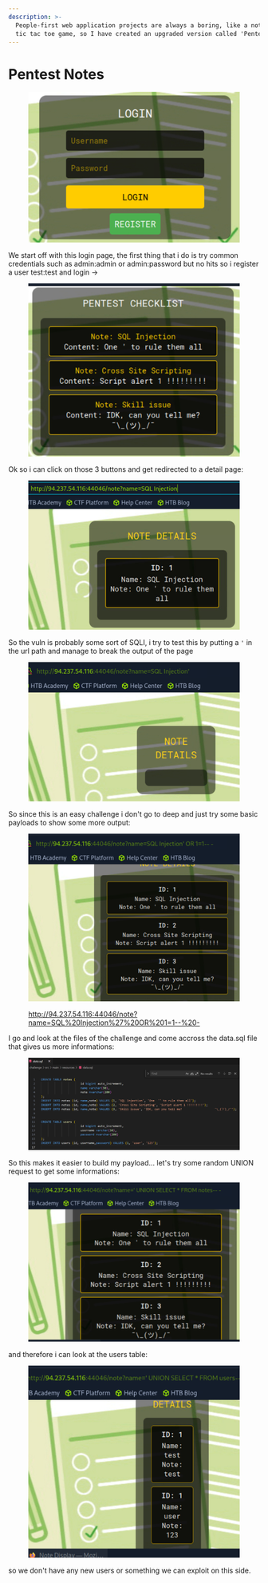 ```yaml
---
description: >-
  People-first web application projects are always a boring, like a note or a
  tic tac toe game, so I have created an upgraded version called 'Pentest Note'!
---
```


# Pentest Notes

<figure><img src="../../../../../.gitbook/assets/image (8) (1) (1) (1) (1) (1) (1) (1) (1) (1) (1) (1) (1) (1).png" alt=""><figcaption></figcaption></figure>

We start off with this login page, the first thing that i do is try common credentials such as admin:admin or admin:password but no hits so i register a user test:test and login ->

<figure><img src="../../../../../.gitbook/assets/image (1) (1) (1) (1) (1) (1) (1) (1) (1) (1) (1) (1) (1) (1) (1) (1) (1) (1) (1) (1) (1) (1) (1).png" alt=""><figcaption></figcaption></figure>

Ok so i can click on those 3 buttons and get redirected to a detail page:&#x20;

<figure><img src="../../../../../.gitbook/assets/image (2) (1) (1) (1) (1) (1) (1) (1) (1) (1) (1) (1) (1) (1) (1) (1) (1) (1) (1) (1) (1) (1).png" alt=""><figcaption></figcaption></figure>

So the vuln is probably some sort of SQLI, i try to test this by putting a `'` in the url path and manage to break the output of the page

<figure><img src="../../../../../.gitbook/assets/image (3) (1) (1) (1) (1) (1) (1) (1) (1) (1) (1) (1) (1) (1) (1) (1) (1) (1) (1) (1) (1).png" alt=""><figcaption></figcaption></figure>

So since this is an easy challenge i don't go to deep and just try some basic payloads to show some more output:

<figure><img src="../../../../../.gitbook/assets/image (4) (1) (1) (1) (1) (1) (1) (1) (1) (1) (1) (1) (1) (1) (1) (1) (1) (1) (1) (1).png" alt=""><figcaption><p><a href="http://94.237.54.116:44046/note?name=SQL%20Injection%27%20OR%201=1--%20-">http://94.237.54.116:44046/note?name=SQL%20Injection%27%20OR%201=1--%20-</a></p></figcaption></figure>

I go and look at the files of the challenge and come accross the data.sql file that gives us more informations:

<figure><img src="../../../../../.gitbook/assets/image (5) (1) (1) (1) (1) (1) (1) (1) (1) (1) (1) (1) (1) (1) (1) (1) (1) (1).png" alt=""><figcaption></figcaption></figure>

So this makes it easier to build my payload... let's try some random UNION request to get some informations:

<figure><img src="../../../../../.gitbook/assets/image (6) (1) (1) (1) (1) (1) (1) (1) (1) (1) (1) (1) (1) (1) (1) (1) (1) (1).png" alt=""><figcaption></figcaption></figure>

and therefore i can look at the users table:

<figure><img src="../../../../../.gitbook/assets/image (7) (1) (1) (1) (1) (1) (1) (1) (1) (1) (1) (1) (1) (1) (1) (1) (1).png" alt=""><figcaption></figcaption></figure>

so we don't have any new users or something we can exploit on this side.
